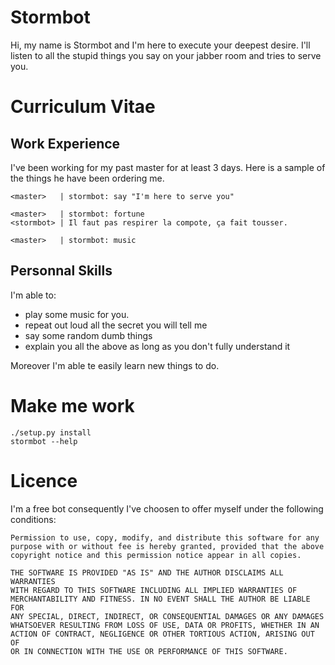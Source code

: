 Stormbot
========

Hi, my name is Stormbot and I'm here to execute your deepest desire.
I'll listen to all the stupid things you say on your jabber room and tries to serve you.


Curriculum Vitae
================

Work Experience
---------------

I've been working for my past master for at least 3 days.
Here is a sample of the things he have been ordering me.

```
<master>   | stormbot: say "I'm here to serve you"

<master>   | stormbot: fortune
<stormbot> | Il faut pas respirer la compote, ça fait tousser.

<master>   | stormbot: music
```

Personnal Skills
----------------

I'm able to:

 - play some music for you.
 - repeat out loud all the secret you will tell me
 - say some random dumb things
 - explain you all the above as long as you don't fully understand it

Moreover I'm able te easily learn new things to do.

Make me work
============

```
./setup.py install
stormbot --help
```

Licence
=======

I'm a free bot consequently I've choosen to offer myself under the following conditions:

```
Permission to use, copy, modify, and distribute this software for any
purpose with or without fee is hereby granted, provided that the above
copyright notice and this permission notice appear in all copies.

THE SOFTWARE IS PROVIDED "AS IS" AND THE AUTHOR DISCLAIMS ALL WARRANTIES
WITH REGARD TO THIS SOFTWARE INCLUDING ALL IMPLIED WARRANTIES OF
MERCHANTABILITY AND FITNESS. IN NO EVENT SHALL THE AUTHOR BE LIABLE FOR
ANY SPECIAL, DIRECT, INDIRECT, OR CONSEQUENTIAL DAMAGES OR ANY DAMAGES
WHATSOEVER RESULTING FROM LOSS OF USE, DATA OR PROFITS, WHETHER IN AN
ACTION OF CONTRACT, NEGLIGENCE OR OTHER TORTIOUS ACTION, ARISING OUT OF
OR IN CONNECTION WITH THE USE OR PERFORMANCE OF THIS SOFTWARE.
```
